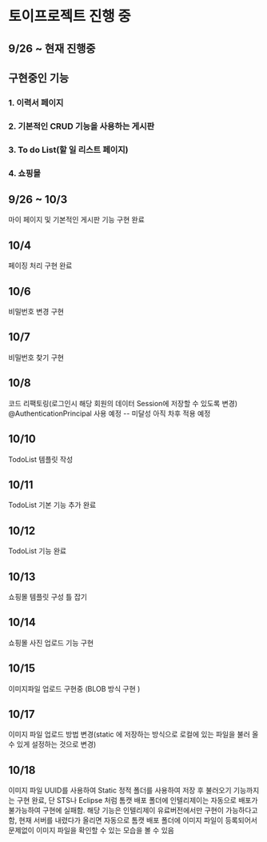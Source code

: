 # 토이프로젝트 진행 중

## 9/26 ~ 현재 진행중
## 구현중인 기능

### 1. 이력서 페이지
### 2. 기본적인 CRUD 기능을 사용하는 게시판
### 3. To do List(할 일 리스트 페이지)
### 4. 쇼핑몰


## 9/26 ~ 10/3

마이 페이지 및 기본적인 게시판 기능 구현 완료

## 10/4

페이징 처리 구현 완료

## 10/6

비밀번호 변경 구현 

## 10/7

비밀번호 찾기 구현

## 10/8
코드 리팩토링(로그인시 해당 회원의 데이터 Session에 저장할 수 있도록 변경)
@AuthenticationPrincipal 사용 예정
-- 미달성 아직 차후 적용 예정

## 10/10

TodoList 템플릿 작성

## 10/11

TodoList 기본 기능 추가 완료

## 10/12

TodoList 기능 완료

## 10/13

쇼핑몰 템플릿 구성 틀 잡기

## 10/14

쇼핑몰 사진 업로드 기능 구현

## 10/15 

이미지파일 업로드 구현중 (BLOB 방식 구현 )

## 10/17

이미지 파일 업로드 방법 변경(static 에 저장하는 방식으로 로컬에 있는 파일을 불러 올 수 있게 설정하는 것으로 변경)

## 10/18

이미지 파일 UUID를 사용하여 Static 정적 폴더를 사용하여 저장 후 불러오기 기능까지는 구현 완료, 단 STS나 Eclipse 처럼 톰캣 배포 폴더에 인텔리제이는 자동으로 배포가 불가능하여 구현에 실패함. 해당 기능은 인텔리제이 유료버전에서만 구현이 가능하다고함, 현재 서버를 내렸다가 올리면 자동으로 톰캣 배포 폴더에 이미지 파일이 등록되어서 문제없이 이미지 파일을 확인할 수 있는 모습을 볼 수 있음
